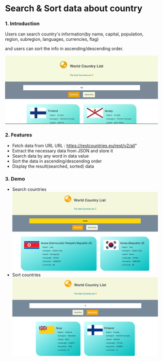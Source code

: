 # Search & Sort data about country 

### 1. Introduction 
Users can search country's information(by name, capital, population, region, subregion, languages, currencies, flag)

and users can sort the info in ascending/descending order.

![Demo video](images/search_sort_countryInfo.gif)

### 2. Features 

* Fetch data from URL
URL : https://restcountries.eu/rest/v2/all"
* Extract the necessary data from JSON and store it 
* Search data by any word in data value 
* Sort the data in ascending/descending order
* Display the result(searched, sorted) data 


### 3. Demo 

* Search countries
![Demo image](images/search_country.png)
* Sort countries 
![Demo image](images/sort_country.png)

